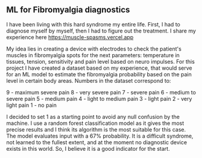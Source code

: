 ## ML for Fibromyalgia diagnostics
I have been living with this hard syndrome my entire life.
First, I had to diagnose myself by myself, then I had to figure out the treatment.
I share my experience here https://muscle-spasms.vercel.app

My idea lies in creating a device with electrodes to check the patient's muscles in fibromyalgia spots for the next parameters: temperature in tissues, tension, sensitivity and pain level based on neuro impulses. For this project I have created a dataset based on my experience, that would serve for an ML model to estimate the fibromyalgia probability based on the pain level in certain body areas. Numbers in the dataset correspond to:

9 - maximum severe pain
8 - very severe pain
7 - severe pain
6 - medium to severe pain
5 - medium pain
4 - light to medium pain
3 - light pain
2 - very light pain
1 - no pain

I decided to set 1 as a starting point to avoid any null confusion by the machine. I use a random forest classification model as it gives the most precise results and I think its algorithm is the most suitable for this case. The model evaluates input with a 67% probability. It is a difficult syndrome, not learned to the fullest extent, and at the moment no diagnostic device exists in this world. So, I believe it is a good indicator for the start.
